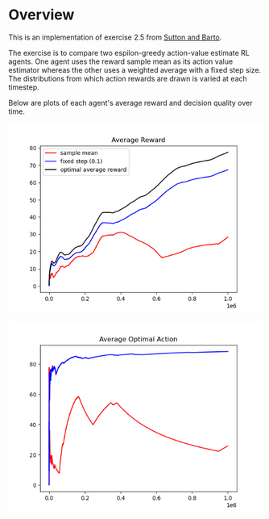 # Overview

This is an implementation of exercise 2.5 from [Sutton and Barto]().

The exercise is to compare two espilon-greedy action-value estimate RL agents. One agent uses the reward sample mean as its action value estimator whereas the other uses a weighted average with a fixed step size. The distributions from which action rewards are drawn is varied at each timestep.

Below are plots of each agent's average reward and decision quality over time.

![average_reward](./average_reward.png)

![average_optimal_action](./average_optimal_action.png)
